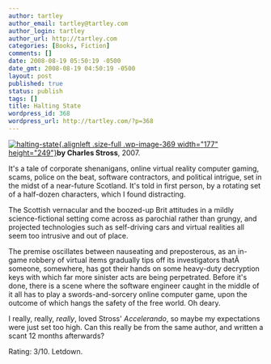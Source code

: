 ```yaml
---
author: tartley
author_email: tartley@tartley.com
author_login: tartley
author_url: http://tartley.com
categories: [Books, Fiction]
comments: []
date: 2008-08-19 05:50:19 -0500
date_gmt: 2008-08-19 04:50:19 -0500
layout: post
published: true
status: publish
tags: []
title: Halting State
wordpress_id: 368
wordpress_url: http://tartley.com/?p=368
---
```


[![](http://tartley.com/wp-content/uploads/2008/08/halting-state.jpg "halting-state"){.alignleft
.size-full .wp-image-369 width="177"
height="249"}](http://tartley.com/wp-content/uploads/2008/08/halting-state.jpg)**by
Charles Stross**, 2007.

It's a tale of corporate shenanigans, online virtual reality computer
gaming, scams, police on the beat, software contractors, and political
intrigue, set in the midst of a near-future Scotland. It's told in first
person, by a rotating set of a half-dozen characters, which I found
distracting.

The Scottish vernacular and the boozed-up Brit attitudes in a mildly
science-fictional setting come across as parochial rather than grungy,
and projected technologies such as self-driving cars and virtual
realities all seem too intrusive and out of place.

The premise oscillates between nauseating and preposterous, as an
in-game robbery of virtual items gradually tips off its investigators
thatÂ  someone, somewhere, has got their hands on some heavy-duty
decryption keys with which far more sinister acts are being perpetrated.
Before it's done, there is a scene where the software engineer caught in
the middle of it all has to play a swords-and-sorcery online computer
game, upon the outcome of which hangs the safety of the free world. Oh
deary.

I really, really, *really*, loved Stross' *Accelerando*, so maybe my
expectations were just set too high. Can this really be from the same
author, and written a scant 12 months afterwards?

Rating: 3/10. Letdown.
